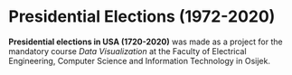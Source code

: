 # Presidential Elections (1972-2020)
**Presidential elections in USA (1720-2020)** was made as a project for the mandatory course _Data Visualization_ at the Faculty of Electrical Engineering, Computer Science and Information Technology in Osijek.
